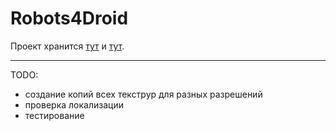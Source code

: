 Robots4Droid
============
Проект хранится [тут](https://github.com/McFeod/Robots4Droid "github") и [тут](https://bitbucket.org/McFeod/robots4droid "bitbucket, более свежая версия, как правило").


---------
TODO:

- создание копий всех текструр для разных разрешений
- проверка локализации
- тестирование
